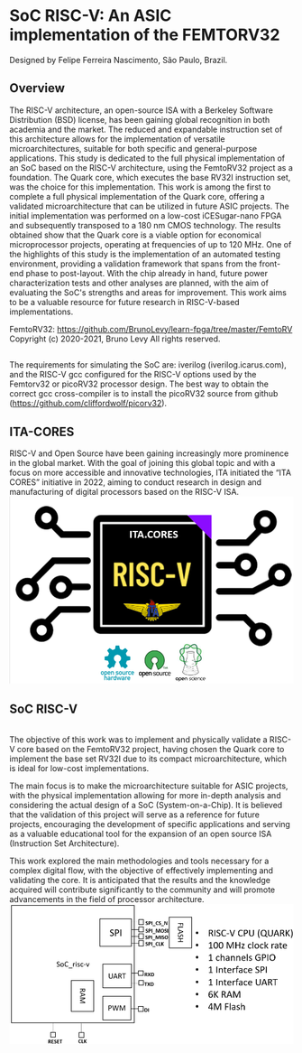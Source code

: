 SoC RISC-V: An ASIC implementation of the FEMTORV32
===============================================================
Designed by Felipe Ferreira Nascimento, São Paulo, Brazil.

Overview
--------
The RISC-V architecture, an open-source ISA with a Berkeley Software Distribution (BSD) license, has been gaining global recognition in both academia and the market. The reduced and expandable instruction set of this architecture allows for the implementation of versatile microarchitectures, suitable for both specific and general-purpose applications. This study is dedicated to the full physical implementation of an SoC based on the RISC-V architecture, using the FemtoRV32 project as a foundation. The Quark core, which executes the base RV32I instruction set, was the choice for this implementation. This work is among the first to complete a full physical implementation of the Quark core, offering a validated microarchitecture that can be utilized in future ASIC projects. The initial implementation was performed on a low-cost iCESugar-nano FPGA and subsequently transposed to a 180 nm CMOS technology. The results obtained show that the Quark core is a viable option for economical microprocessor projects, operating at frequencies of up to 120 MHz. One of the highlights of this study is the implementation of an automated testing environment, providing a validation framework that spans from the front-end phase to post-layout. With the chip already in hand, future power characterization tests and other analyses are planned, with the aim of evaluating the SoC's strengths and areas for improvement. This work aims to be a valuable resource for future research in RISC-V-based implementations.

FemtoRV32: https://github.com/BrunoLevy/learn-fpga/tree/master/FemtoRV
Copyright (c) 2020-2021, Bruno Levy
All rights reserved.

##
The requirements for simulating the SoC are:  iverilog
(iverilog.icarus.com), and the RISC-V gcc configured for the
RISC-V options used by the Femtorv32 or picoRV32 processor design.  The best way to obtain the correct gcc cross-compiler is to install the
picoRV32 source from github (https://github.com/cliffordwolf/picorv32).


##
ITA-CORES
----------
RISC-V and Open Source have been gaining increasingly more prominence in the global market. With the goal of joining this global topic and with a focus on more accessible and innovative technologies, ITA initiated the “ITA CORES” initiative in 2022, aiming to conduct research in design and manufacturing of digital processors based on the RISC-V ISA.
![ITA.CORES](docs/ITA_CORES_LOGO_OF.png)
###



SoC RISC-V
---------
######
The objective of this work was to implement and physically validate a RISC-V core based on the FemtoRV32 project, having chosen the Quark core to implement the base set RV32I due to its compact microarchitecture, which is ideal for low-cost implementations.

The main focus is to make the microarchitecture suitable for ASIC projects, with the physical implementation allowing for more in-depth analysis and considering the actual design of a SoC (System-on-a-Chip). It is believed that the validation of this project will serve as a reference for future projects, encouraging the development of specific applications and serving as a valuable educational tool for the expansion of an open source ISA (Instruction Set Architecture).

This work explored the main methodologies and tools necessary for a complex digital flow, with the objective of effectively implementing and validating the core. It is anticipated that the results and the knowledge acquired will contribute significantly to the community and will promote advancements in the field of processor architecture.
![SoC-RISC-V](docs/block_diagram.png)